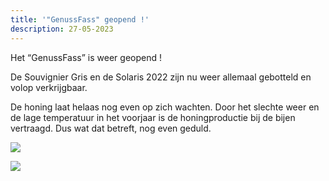 ```yaml
---
title: '"GenussFass" geopend !'
description: 27-05-2023
---
```

Het “GenussFass” is weer geopend !

De Souvignier Gris en de Solaris 2022 zijn nu weer allemaal gebotteld en volop verkrijgbaar.

De honing laat helaas nog even op zich wachten. Door het slechte weer en de lage temperatuur in het voorjaar is de honingproductie bij de bijen vertraagd. Dus wat dat betreft, nog even geduld.

![](/img/genussfass-1.jpg)

![](/img/genussfass-2.jpg)